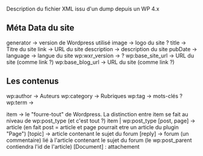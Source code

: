 Description du fichier XML issu d'un dump depuis un WP 4.x

Méta Data du site
------------------
generator -> version de Wordpress utilisé
image -> logo du site ?
title -> Titre du site
link -> URL du site
description -> description du site
pubDate -> 
language -> langue du site
wp:wxr_version -> ?
wp:base_site_url -> URL du site (comme link ?)
wp:base_blog_url -> URL du site (comme link ?)


Les contenus
-------------
wp:author -> Auteurs
wp:category -> Rubriques
wp:tag -> mots-clés ?
wp:term ->

item -> le "fourre-tout" de Wordpress. La distinction entre item se fait au niveau de wp:post_type (et c'est tout ?)
item | wp:post_type 
 	[post, page] -> article (en fait post = article et page pourrait etre un article du plugin "Page")
 	[topic] -> article contenant le sujet du forum 
 	[reply] -> forum (un commentaire) lié à l'article contenant le sujet du forum (le wp:post_parent contiendra l'id de l'article)
 	[Document] : attachement
 	
